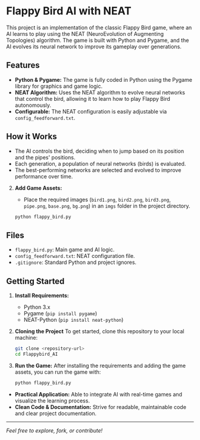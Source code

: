 # Flappy Bird AI with NEAT

This project is an implementation of the classic Flappy Bird game, where an AI learns to play using the NEAT (NeuroEvolution of Augmenting Topologies) algorithm. The game is built with Python and Pygame, and the AI evolves its neural network to improve its gameplay over generations.

## Features
- **Python & Pygame:** The game is fully coded in Python using the Pygame library for graphics and game logic.
- **NEAT Algorithm:** Uses the NEAT algorithm to evolve neural networks that control the bird, allowing it to learn how to play Flappy Bird autonomously.
- **Configurable:** The NEAT configuration is easily adjustable via `config_feedforward.txt`.

## How it Works
- The AI controls the bird, deciding when to jump based on its position and the pipes' positions.
- Each generation, a population of neural networks (birds) is evaluated.
- The best-performing networks are selected and evolved to improve performance over time.


2. **Add Game Assets:**
   - Place the required images (`bird1.png`, `bird2.png`, `bird3.png`, `pipe.png`, `base.png`, `bg.png`) in an `imgs` folder in the project directory.

   ```bash
   python flappy_bird.py
   ```

## Files
- `flappy_bird.py`: Main game and AI logic.
- `config_feedforward.txt`: NEAT configuration file.
- `.gitignore`: Standard Python and project ignores.


## Getting Started
1. **Install Requirements:**
   - Python 3.x
   - Pygame (`pip install pygame`)
   - NEAT-Python (`pip install neat-python`)

2. **Cloning the Project**
   To get started, clone this repository to your local machine:

   ```bash
   git clone <repository-url>
   cd Flappybird_AI
   ```

3. **Run the Game:**
   After installing the requirements and adding the game assets, you can run the game with:

   ```bash
   python flappy_bird.py
   ```


- **Practical Application:** Able to integrate AI with real-time games and visualize the learning process.
- **Clean Code & Documentation:** Strive for readable, maintainable code and clear project documentation.

---

*Feel free to explore, fork, or contribute!* 